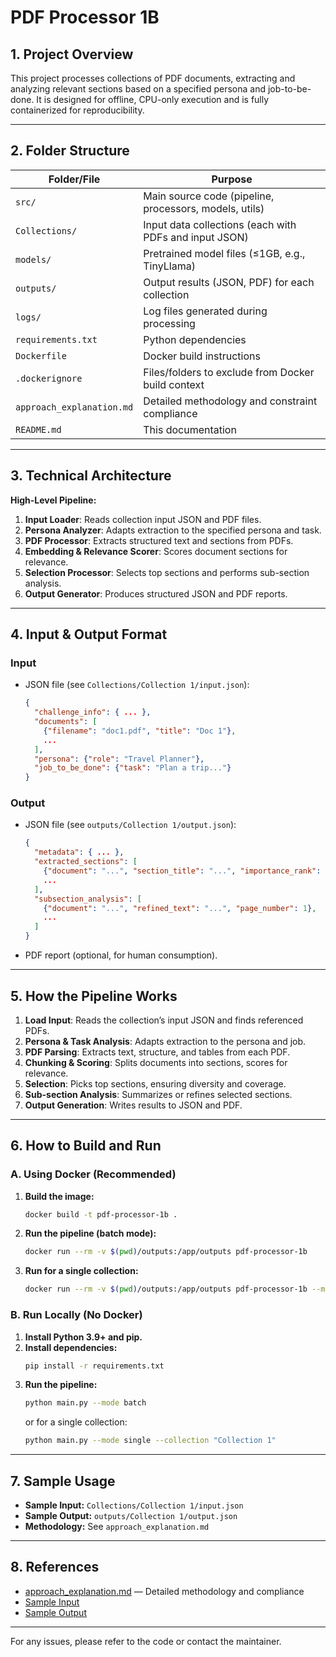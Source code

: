 # PDF Processor 1B

## 1. Project Overview
This project processes collections of PDF documents, extracting and analyzing relevant sections based on a specified persona and job-to-be-done. It is designed for offline, CPU-only execution and is fully containerized for reproducibility.

---

## 2. Folder Structure

| Folder/File                | Purpose                                                                 |
|----------------------------|-------------------------------------------------------------------------|
| `src/`                     | Main source code (pipeline, processors, models, utils)                  |
| `Collections/`             | Input data collections (each with PDFs and input JSON)                  |
| `models/`                  | Pretrained model files (≤1GB, e.g., TinyLlama)                          |
| `outputs/`                 | Output results (JSON, PDF) for each collection                          |
| `logs/`                    | Log files generated during processing                                   |
| `requirements.txt`         | Python dependencies                                                     |
| `Dockerfile`               | Docker build instructions                                               |
| `.dockerignore`            | Files/folders to exclude from Docker build context                      |
| `approach_explanation.md`  | Detailed methodology and constraint compliance                          |
| `README.md`                | This documentation                                                      |

---

## 3. Technical Architecture

**High-Level Pipeline:**
1. **Input Loader**: Reads collection input JSON and PDF files.
2. **Persona Analyzer**: Adapts extraction to the specified persona and task.
3. **PDF Processor**: Extracts structured text and sections from PDFs.
4. **Embedding & Relevance Scorer**: Scores document sections for relevance.
5. **Selection Processor**: Selects top sections and performs sub-section analysis.
6. **Output Generator**: Produces structured JSON and PDF reports.

---

## 4. Input & Output Format

### **Input**
- JSON file (see `Collections/Collection 1/input.json`):
  ```json
  {
    "challenge_info": { ... },
    "documents": [
      {"filename": "doc1.pdf", "title": "Doc 1"},
      ...
    ],
    "persona": {"role": "Travel Planner"},
    "job_to_be_done": {"task": "Plan a trip..."}
  }
  ```

### **Output**
- JSON file (see `outputs/Collection 1/output.json`):
  ```json
  {
    "metadata": { ... },
    "extracted_sections": [
      {"document": "...", "section_title": "...", "importance_rank": 1, "page_number": 1},
      ...
    ],
    "subsection_analysis": [
      {"document": "...", "refined_text": "...", "page_number": 1},
      ...
    ]
  }
  ```
- PDF report (optional, for human consumption).

---

## 5. How the Pipeline Works

1. **Load Input**: Reads the collection’s input JSON and finds referenced PDFs.
2. **Persona & Task Analysis**: Adapts extraction to the persona and job.
3. **PDF Parsing**: Extracts text, structure, and tables from each PDF.
4. **Chunking & Scoring**: Splits documents into sections, scores for relevance.
5. **Selection**: Picks top sections, ensuring diversity and coverage.
6. **Sub-section Analysis**: Summarizes or refines selected sections.
7. **Output Generation**: Writes results to JSON and PDF.

---

## 6. How to Build and Run

### **A. Using Docker (Recommended)**
1. **Build the image:**
   ```bash
   docker build -t pdf-processor-1b .
   ```
2. **Run the pipeline (batch mode):**
   ```bash
   docker run --rm -v $(pwd)/outputs:/app/outputs pdf-processor-1b
   ```
3. **Run for a single collection:**
   ```bash
   docker run --rm -v $(pwd)/outputs:/app/outputs pdf-processor-1b --mode single --collection "Collection 1"
   ```

### **B. Run Locally (No Docker)**
1. **Install Python 3.9+ and pip.**
2. **Install dependencies:**
   ```bash
   pip install -r requirements.txt
   ```
3. **Run the pipeline:**
   ```bash
   python main.py --mode batch
   ```
   or for a single collection:
   ```bash
   python main.py --mode single --collection "Collection 1"
   ```

---

## 7. Sample Usage

- **Sample Input:** `Collections/Collection 1/input.json`
- **Sample Output:** `outputs/Collection 1/output.json`
- **Methodology:** See `approach_explanation.md`

---

## 8. References

- [approach_explanation.md](./approach_explanation.md) — Detailed methodology and compliance
- [Sample Input](./Collections/Collection%201/input.json)
- [Sample Output](./outputs/Collection%201/output.json)

---

For any issues, please refer to the code or contact the maintainer.
